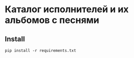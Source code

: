 # Каталог исполнителей и их альбомов с песнями



## Install

```
pip install -r requirements.txt
```
